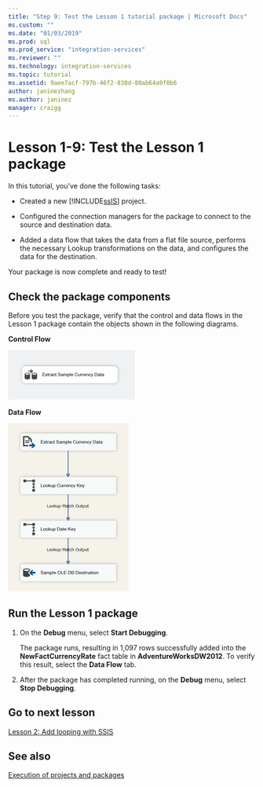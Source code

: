 ```yaml
---
title: "Step 9: Test the Lesson 1 tutorial package | Microsoft Docs"
ms.custom: ""
ms.date: "01/03/2019"
ms.prod: sql
ms.prod_service: "integration-services"
ms.reviewer: ""
ms.technology: integration-services
ms.topic: tutorial
ms.assetid: 9aee7acf-797b-46f2-830d-80ab64a9f0b6
author: janinezhang
ms.author: janinez
manager: craigg
---
```

# Lesson 1-9: Test the Lesson 1 package

In this tutorial, you've done the following tasks:  
  
-   Created a new [!INCLUDE[ssIS](../includes/ssis-md.md)] project.  
  
-   Configured the connection managers for the package to connect to the source and destination data.  
  
-   Added a data flow that takes the data from a flat file source, performs the necessary Lookup transformations on the data, and configures the data for the destination.  
  
Your package is now complete and ready to test!
  
## Check the package components
  
Before you test the package, verify that the control and data flows in the Lesson 1 package contain the objects shown in the following diagrams.  
  
**Control Flow** 
  
![Control flow in package](../integration-services/media/task9lesson1control.gif "Control flow in package")  
  
**Data Flow**  
  
![Data flow in package](../integration-services/media/task9lesson1data.gif "Data flow in package")  
  
## Run the Lesson 1 package  
  
1.  On the **Debug** menu, select **Start Debugging**.  
  
    The package runs, resulting in 1,097 rows successfully added into the **NewFactCurrencyRate** fact table in **AdventureWorksDW2012**. To verify this result, select the **Data Flow** tab.
  
2.  After the package has completed running, on the **Debug** menu, select **Stop Debugging**.  
  
## Go to next lesson
[Lesson 2: Add looping with SSIS](../integration-services/lesson-2-adding-looping-with-ssis.md)  
  
## See also  
[Execution of projects and packages](packages/run-integration-services-ssis-packages.md) 
  
  
  
